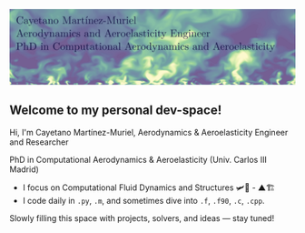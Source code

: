 
![](banner_pic2.png)

## Welcome to my personal dev-space!

Hi, I'm Cayetano Martínez-Muriel, Aerodynamics & Aeroelasticity Engineer and Researcher

PhD in Computational Aerodynamics & Aeroelasticity (Univ. Carlos III Madrid)

- I focus on Computational Fluid Dynamics and Structures 🛩️🍃 - ▲🏗️
- I code daily in ```.py```, ```.m```, and sometimes dive into ```.f```, ```.f90```, ```.c```, ```.cpp```.

Slowly filling this space with projects, solvers, and ideas — stay tuned!

<!--
**cayetanomarmur/cayetanomarmur** is a ✨ _special_ ✨ repository because its `README.md` (this file) appears on your GitHub profile.

Here are some ideas to get you started:

- 🔭 I’m currently working on ...
- 🌱 I’m currently learning ...
- 👯 I’m looking to collaborate on ...
- 🤔 I’m looking for help with ...
- 💬 Ask me about ...
- 📫 How to reach me: ...
- 😄 Pronouns: ...
- ⚡ Fun fact: ...
-->
